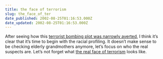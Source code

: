 ```yaml
---
title: the face of terrorism
slug: the_face_of_ter
date_published: 2002-08-25T01:16:53.000Z
date_updated: 2002-08-25T01:16:53.000Z
---
```


After seeing how this [terrorist bombing plot was narrowly averted](http://story.news.yahoo.com/news?tmpl=story2&amp;cid=519&amp;e=8&amp;u=/ap/20020824/ap_on_re_us/townhouse_bombs_9), I think it’s clear that it’s time to begin with the racial profiling. It doesn’t make sense to be checking elderly grandmothers anymore, let’s focus on who the real suspects are. Let’s not forget what [the real face of terrorism](http://www.cnn.com/2002/US/08/24/florida.explosives/index.html) looks like.
